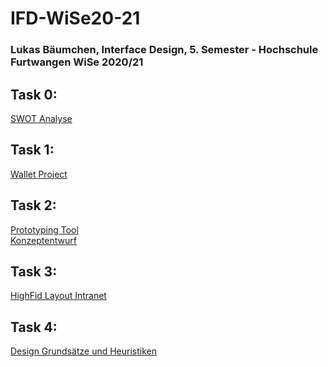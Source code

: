 # IFD-WiSe20-21
<h3> Lukas Bäumchen, Interface Design, 5. Semester - Hochschule Furtwangen WiSe 2020/21 </h3>

<h2>Task 0:</h2> 
<a href="https://github.com/baeumche/IFD-WiSe20-21/blob/main/Aufgabe_00/Aufgabe_0.png">SWOT Analyse</a>

<h2>Task 1:</h2> 
<a href="https://github.com/baeumche/IFD-WiSe20-21/blob/main/Aufgabe_01/Aufgabe_01.pdf">Wallet Project</a>

<h2>Task 2:</h2> 
<a href="https://github.com/baeumche/IFD-WiSe20-21/blob/main/Aufgabe_02/2-1.md">Prototyping Tool</a> <br> 
<a href="https://github.com/baeumche/IFD-WiSe20-21/blob/main/Aufgabe_02/Aufgabe_2.2.pdf">Konzeptentwurf</a>

<h2>Task 3:</h2> 
<a href="https://xd.adobe.com/view/fa6c3db7-7d1b-4e36-8671-0dbec69009af-af3f/">HighFid Layout Intranet</a>

<h2>Task 4:</h2> 
<a href="https://github.com/baeumche/IFD-WiSe20-21/blob/main/Aufgabe_04/VUI_HFU_Student.png">Design Grundsätze und Heuristiken</a>


